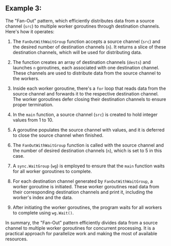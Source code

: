 ## Example 3:

The "Fan-Out" pattern, which efficiently distributes data from a source channel (`src`) to multiple worker goroutines through destination channels. Here's how it operates:

1. The `FanOutWithWaitGroup` function accepts a source channel (`src`) and the desired number of destination channels (`n`). It returns a slice of these destination channels, which will be used for distributing data.

2. The function creates an array of destination channels (`dests`) and launches `n` goroutines, each associated with one destination channel. These channels are used to distribute data from the source channel to the workers.

3. Inside each worker goroutine, there's a `for` loop that reads data from the source channel and forwards it to the respective destination channel. The worker goroutines defer closing their destination channels to ensure proper termination.

4. In the `main` function, a source channel (`src`) is created to hold integer values from 1 to 10.

5. A goroutine populates the source channel with values, and it is deferred to close the source channel when finished.

6. The `FanOutWithWaitGroup` function is called with the source channel and the number of desired destination channels (`n`), which is set to 5 in this case.

7. A `sync.WaitGroup` (`wg`) is employed to ensure that the `main` function waits for all worker goroutines to complete.

8. For each destination channel generated by `FanOutWithWaitGroup`, a worker goroutine is initiated. These worker goroutines read data from their corresponding destination channels and print it, including the worker's index and the data.

9. After initiating the worker goroutines, the program waits for all workers to complete using `wg.Wait()`.

In summary, the "Fan-Out" pattern efficiently divides data from a source channel to multiple worker goroutines for concurrent processing. It is a practical approach for parallelize work and making the most of available resources.
